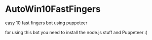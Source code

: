 # AutoWin10FastFingers
easy 10 fast fingers bot using puppeteer

for using this bot you need to install the node.js stuff and Puppeteer :)
